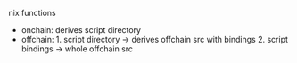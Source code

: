 nix functions 
 - onchain: derives script directory
 - offchain: 1. script directory -> derives offchain src with bindings
             2. script bindings -> whole offchain src